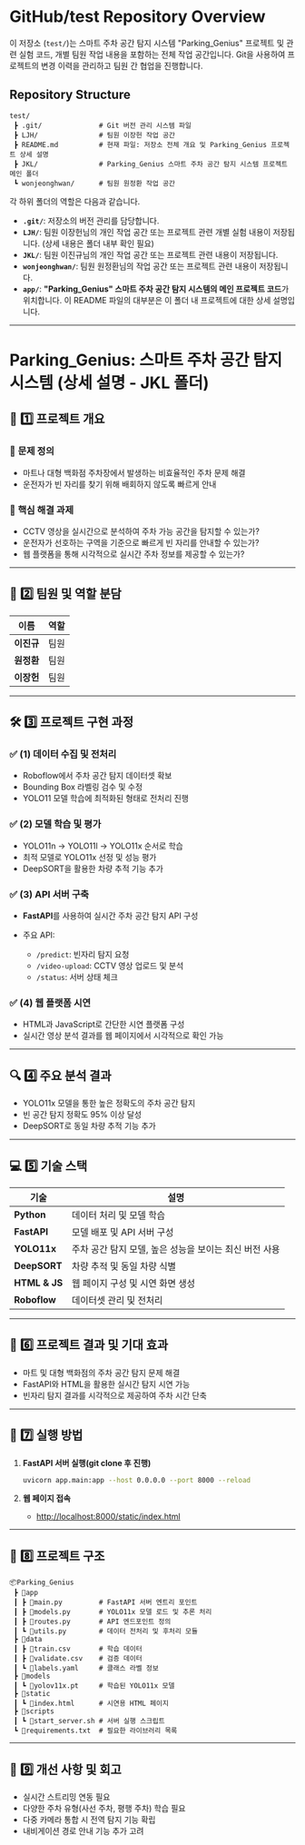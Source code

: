 # GitHub/test Repository Overview

이 저장소 (`test/`)는 스마트 주차 공간 탐지 시스템 "Parking_Genius" 프로젝트 및 관련 실험 코드, 개별 팀원 작업 내용을 포함하는 전체 작업 공간입니다. Git을 사용하여 프로젝트의 변경 이력을 관리하고 팀원 간 협업을 진행합니다.

## Repository Structure

```
test/
 ┣ .git/              # Git 버전 관리 시스템 파일
 ┣ LJH/               # 팀원 이장헌 작업 공간
 ┣ README.md          # 현재 파일: 저장소 전체 개요 및 Parking_Genius 프로젝트 상세 설명
 ┣ JKL/               # Parking_Genius 스마트 주차 공간 탐지 시스템 프로젝트 메인 폴더
 ┗ wonjeonghwan/      # 팀원 원정환 작업 공간
```

각 하위 폴더의 역할은 다음과 같습니다.

-   **`.git/`**: 저장소의 버전 관리를 담당합니다.
-   **`LJH/`**: 팀원 이장헌님의 개인 작업 공간 또는 프로젝트 관련 개별 실험 내용이 저장됩니다. (상세 내용은 폴더 내부 확인 필요)
-   **`JKL/`**: 팀원 이진규님의 개인 작업 공간 또는 프로젝트 관련 내용이 저장됩니다. 
-   **`wonjeonghwan/`**: 팀원 원정환님의 작업 공간 또는 프로젝트 관련 내용이 저장됩니다.
-   **`app/`**: **"Parking_Genius" 스마트 주차 공간 탐지 시스템의 메인 프로젝트 코드**가 위치합니다. 이 README 파일의 대부분은 이 폴더 내 프로젝트에 대한 상세 설명입니다.
---

# Parking_Genius: 스마트 주차 공간 탐지 시스템 (상세 설명 - JKL 폴더)

## 📌 **1️⃣ 프로젝트 개요**

### 🚀 **문제 정의**

* 마트나 대형 백화점 주차장에서 발생하는 비효율적인 주차 문제 해결
* 운전자가 빈 자리를 찾기 위해 배회하지 않도록 빠르게 안내

### 🎯 **핵심 해결 과제**

* CCTV 영상을 실시간으로 분석하여 주차 가능 공간을 탐지할 수 있는가?
* 운전자가 선호하는 구역을 기준으로 빠르게 빈 자리를 안내할 수 있는가?
* 웹 플랫폼을 통해 시각적으로 실시간 주차 정보를 제공할 수 있는가?

---

## 👥 **2️⃣ 팀원 및 역할 분담**

| 이름      | 역할                                     |
| ------- | -------------------------------------- |
| **이진규** | 팀원 |
| **원정환** | 팀원 |
| **이장헌** | 팀원 |

---

## 🛠️ **3️⃣ 프로젝트 구현 과정**

### ✅ **(1) 데이터 수집 및 전처리**

* Roboflow에서 주차 공간 탐지 데이터셋 확보
* Bounding Box 라벨링 검수 및 수정
* YOLO11 모델 학습에 최적화된 형태로 전처리 진행

### ✅ **(2) 모델 학습 및 평가**

* YOLO11n → YOLO11l → YOLO11x 순서로 학습
* 최적 모델로 YOLO11x 선정 및 성능 평가
* DeepSORT을 활용한 차량 추적 기능 추가

### ✅ **(3) API 서버 구축**

* **FastAPI**를 사용하여 실시간 주차 공간 탐지 API 구성
* 주요 API:

  * `/predict`: 빈자리 탐지 요청
  * `/video-upload`: CCTV 영상 업로드 및 분석
  * `/status`: 서버 상태 체크

### ✅ **(4) 웹 플랫폼 시연**

* HTML과 JavaScript로 간단한 시연 플랫폼 구성
* 실시간 영상 분석 결과를 웹 페이지에서 시각적으로 확인 가능

---

## 🔍 **4️⃣ 주요 분석 결과**

* YOLO11x 모델을 통한 높은 정확도의 주차 공간 탐지
* 빈 공간 탐지 정확도 95% 이상 달성
* DeepSORT로 동일 차량 추적 기능 추가

---

## 💻 **5️⃣ 기술 스택**

| 기술            | 설명                               |
| ------------- | -------------------------------- |
| **Python**    | 데이터 처리 및 모델 학습                   |
| **FastAPI**   | 모델 배포 및 API 서버 구성                |
| **YOLO11x**   | 주차 공간 탐지 모델, 높은 성능을 보이는 최신 버전 사용 |
| **DeepSORT**  | 차량 추적 및 동일 차량 식별                 |
| **HTML & JS** | 웹 페이지 구성 및 시연 화면 생성              |
| **Roboflow**  | 데이터셋 관리 및 전처리                    |

---

## 🎯 **6️⃣ 프로젝트 결과 및 기대 효과**

* 마트 및 대형 백화점의 주차 공간 탐지 문제 해결
* FastAPI와 HTML을 활용한 실시간 탐지 시연 가능
* 빈자리 탐지 결과를 시각적으로 제공하여 주차 시간 단축

---

## 🚀 **7️⃣ 실행 방법**

1. **FastAPI 서버 실행(git clone 후 진행)**

   ```bash
   uvicorn app.main:app --host 0.0.0.0 --port 8000 --reload
   ```

2. **웹 페이지 접속**

   * [http://localhost:8000/static/index.html](http://localhost:8000/static/index.html)

---

## 📌 **8️⃣ 프로젝트 구조**

```
📦Parking_Genius
 ┣ 📂app
 ┃ ┣ 📜main.py         # FastAPI 서버 엔트리 포인트
 ┃ ┣ 📜models.py       # YOLO11x 모델 로드 및 추론 처리
 ┃ ┣ 📜routes.py       # API 엔드포인트 정의
 ┃ ┗ 📜utils.py        # 데이터 전처리 및 후처리 모듈
 ┣ 📂data
 ┃ ┣ 📜train.csv       # 학습 데이터
 ┃ ┣ 📜validate.csv    # 검증 데이터
 ┃ ┗ 📜labels.yaml     # 클래스 라벨 정보
 ┣ 📂models
 ┃ ┗ 📜yolov11x.pt     # 학습된 YOLO11x 모델
 ┣ 📂static
 ┃ ┗ 📜index.html      # 시연용 HTML 페이지
 ┣ 📂scripts
 ┃ ┗ 📜start_server.sh # 서버 실행 스크립트
 ┗ 📜requirements.txt  # 필요한 라이브러리 목록
```

---

## 📌 **9️⃣ 개선 사항 및 회고**

* 실시간 스트리밍 연동 필요
* 다양한 주차 유형(사선 주차, 평행 주차) 학습 필요
* 다중 카메라 통합 시 전역 탐지 기능 확립
* 내비게이션 경로 안내 기능 추가 고려
